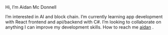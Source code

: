Hi, I’m Aidan Mc Donnell


I’m interested in AI and block chain.
I’m currently learning app development with React frontend and api/backend with C#.
I’m looking to collaborate on anything I can improve my development skills.
How to reach me [aidan](aidan.mc.donel@gmail.com) .
